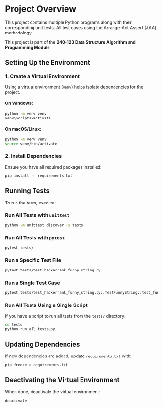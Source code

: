 # Project Overview

This project contains multiple Python programs along with their corresponding unit tests.
All test cases using the Arrange-Act-Assert (AAA) methodology.

This project is part of the **240-123 Data Structure Algorithm and Programming Module**

## Setting Up the Environment

### 1. Create a Virtual Environment
Using a virtual environment (`venv`) helps isolate dependencies for the project.

#### On Windows:
```sh
python -m venv venv
venv\Scripts\activate
```

#### On macOS/Linux:
```sh
python -m venv venv
source venv/bin/activate
```

### 2. Install Dependencies
Ensure you have all required packages installed:
```sh
pip install -r requirements.txt
```

## Running Tests

To run the tests, execute:

### Run All Tests with `unittest`
```sh
python -m unittest discover -s tests
```

### Run All Tests with `pytest`
```sh
pytest tests/
```

### Run a Specific Test File
```sh
pytest tests/test_hackerrank_funny_string.py
```

### Run a Single Test Case
```sh
pytest tests/test_hackerrank_funny_string.py::TestFunnyString::test_funny_string
```

### Run All Tests Using a Single Script
If you have a script to run all tests from the `tests/` directory:
```sh
cd tests
python run_all_tests.py
```

## Updating Dependencies
If new dependencies are added, update `requirements.txt` with:
```sh
pip freeze > requirements.txt
```

## Deactivating the Virtual Environment
When done, deactivate the virtual environment:
```sh
deactivate
```

